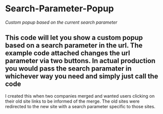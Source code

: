 # Search-Parameter-Popup
*Custom popup based on the current search parameter*

## This code will let you show a custom popup based on a search parameter in the url. The example code attached changes the url parameter via two buttons. In actual production you would pass the search paramater in whichever way you need and simply just call the code

I created this when two companies merged and wanted users clicking on their old site links to be informed of the merge. The old sites were redirected to the new site with a search parameter specific to those sites. 


